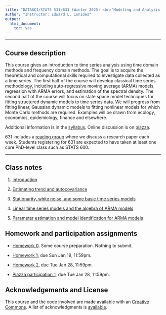 ```yaml
---
title: "DATASCI/STATS 531/631 (Winter 2025) <br>'Modeling and Analysis of Time Series Data'"
author: "Instructor: Edward L. Ionides"
output:
  html_document:
    toc: yes
---
```


------

## Course description

This course gives an introduction to time series analysis using time domain methods and frequency domain methods. 
The goal is to acquire the theoretical and computational skills required to investigate data collected as a time series. 
The first half of the course will develop classical time series methodology, including auto-regressive moving average (ARMA) models, regression with ARMA errors, and estimation of the spectral density.
The second half of the course will focus on state space model techniques for fitting structured dynamic models to time series data. 
We will progress from fitting linear, Gaussian dynamic models to fitting nonlinear models for which Monte Carlo methods are required.
Examples will be drawn from ecology, economics, epidemiology, finance and elsewhere.

Additional information is in the [syllabus](syllabus.html). Online discussion is on [piazza](https://piazza.com/umich/winter2025/datascistats531).

631 includes a [reading group](631.html) where we discuss a research paper each week.
Students registering for 631 are expected to have taken at least one core PhD-level class such as STATS 600.

--------------

## Class notes

1. [Introduction](01/index.html)

2. [Estimating trend and autocovariance](02/index.html)

3. [Stationarity, white noise, and some basic time series models](03/index.html)

4. [Linear time series models and the algebra of ARMA models](04/index.html)

5. [Parameter estimation and model identification for ARMA models](05/index.html)

<!--

6. [Extending the ARMA model: Seasonality, integration and trend](06/index.html)

7. [Introduction to time series analysis in the frequency domain](07/index.html)

8. [Smoothing in the time and frequency domains](08/index.html)

9. [Case study: An association between unemployment and mortality?](09/index.html)

10. [Introduction to partially observed Markov process models](10/index.html)

11. [Introduction to simulation-based inference for epidemiological dynamics via the pomp R package](11/index.html)

12. [Simulation of stochastic dynamic models](12/index.html)

13. [Likelihood for POMP models: Theory and practice](13/index.html)

14. [Likelihood maximization for POMP models](14/index.html)

15. [A case study of polio including covariates, seasonality & over-dispersion](15/index.html)

16. [A case study of financial volatility and a POMP model with observations driving latent dynamics](16/index.html). With [notes on how to run the code on the Great Lakes Linux cluster](16/README.html).

17. [A case study of measles: Dynamics revealed in long time series](17/index.html)

18. [A case study of ebola: Model criticism and forecasting](18/index.html)

-->

<!--

There are further POMP case studies, in a similar style, on [Ebola modeling](https://kingaa.github.io/sbied/ebola/index.html), [measles transmission](https://kingaa.github.io/sbied/measles/index.html), and [dynamic variation in the rate of human sexual contacts](https://kingaa.github.io/sbied/contacts/index.html).

--------

-->

## Homework and participation assignments


* [Homework 0](hw00/hw00.html). Some course preparation. Nothing to submit.

* [Homework 1](hw01/hw01.html), due Sun Jan 19, 11:59pm.

<!--
[Solution](hw01/sol01.html).
-->

* [Homework 2](hw02/hw02.html), due Tue Jan 28, 11:59pm.
<!--
[Solution](hw02/sol02.html).
-->

* [Piazza participation 1](participation/participation1.html), due Tue Jan 28, 11:59pm.

<!--
* [Homework 3](hw03/hw03.html), due Sun Feb 11, 11:59pm.
[Solution](hw03/sol03.html).

* [Participation 3](participation/participation3.html), due Sun Feb 11, 11:59pm.

* [Homework 4](hw04/hw04.html), due Sun Feb 18, 11:59pm.
[Solution](hw04/sol04.html).

* [Participation 4](participation/participation4.html), due Sun Feb 18, 11:59pm.

* [Homework 5](hw05/hw05.html), due Sun Mar 17, 11:59pm.
[Solution](hw05/sol05.html).

* [Participation 5](participation/participation5.html), due Sun Mar 17, 11:59pm.


* [Homework 6](hw06/hw06.html), due Sun Mar 24, 11:59pm. 
[Solution](hw06/sol06.html).

* [Participation 6](participation/participation6.html), due Sun Mar 24, 11:59pm.

* [Homework 7](hw07/hw07.html), due Sun Mar 31, 11:59pm. Extended to Wed Apr 3.
[Solution](hw07/sol07.html).


* [Participation 7](participation/participation7.html), due Sun Mar 31, 11:59pm. Extended to Wed Apr 3.


* [Homework 8](hw08/hw08.pdf), due Sun Apr 14, 11:59pm.
[Solution](hw08/sol08.pdf).

* [Participation 8](participation/participation8.html), due Sun Apr 14, 11:59pm.

-->

<!--

* There is no assigned homework for the last two weeks of the semester. You should work on your final project. The remaining lectures contain material that will be useful for your final projects.

-------------------

-->


<!--

## Midterm project

* [Information](midterm_project/midterm_project_info.html).

* [Midterm peer review report instructions](midterm_project/midterm_review.html)

* [2024 midterm projects](midterm_project/index.html)

* You are welcome to browse previous midterm projects. The [2022 midterm projects](http://ionides.github.io/531w22/midterm_project/) and  [2021 midterm projects](http://ionides.github.io/531w21/midterm_project/) have a posted summary of peer review comments. Earlier projects are also available, from [2016](http://ionides.github.io/531w16/midterm_project/), [2018](http://ionides.github.io/531w18/midterm_project/) and [2020](http://ionides.github.io/531w20/midterm_project/).


-------------

-->


<!--

## Final project


* [Information](final_project/final_project_info.html)

* [Final peer review report instructions](final_project/final_review.html)

* [2024 final projects](final_project/index.html)

* You're welcome to browse previous final projects. The [2021](http://ionides.github.io/531w21/final_project/) and  [2022](http://ionides.github.io/531w22/final_project/)  final projects have a posted summary of peer review comments. Earlier projects from [2016](http://ionides.github.io/531w16/final_project/), [2018](http://ionides.github.io/531w18/final_project/), [2020](http://ionides.github.io/531w20/final_project/) may also be useful.

If building on old source code, note that there are some differences between versions of the software package **pomp**. The [**pomp** version 2 upgrade guide](https://kingaa.github.io/pomp/vignettes/upgrade_guide.html) can be helpful. There are various smaller changes between **pomp 2.0** and the current **pomp 5.6**.

--------

## Using the Great Lakes cluster

* Great Lakes access will be set up after the midterm project and used for the second half of the course.

* [Introductory notes](greatlakes/index.html) for using our class account on the greatlakes cluster. This is optional but may be helpful for your final project.

* If you are already familiar with using R on Great Lakes, all you need to know is the class account: ```stats531w24_class```.

* You are expected to use our class account only for computations related to DATASCI/STATS 531.

* Please share knowledge about cluster computing between group members, and/or on piazza, to help everyone who wants to learn these skills.

* Cluster-related questions can also be emailed to arc-support@umich.edu.

---------

-->



## Acknowledgements and License

This course and the code involved are made available with an [Creative Commons](LICENSE).
A list of acknowledgments is [available](acknowledge.html).
